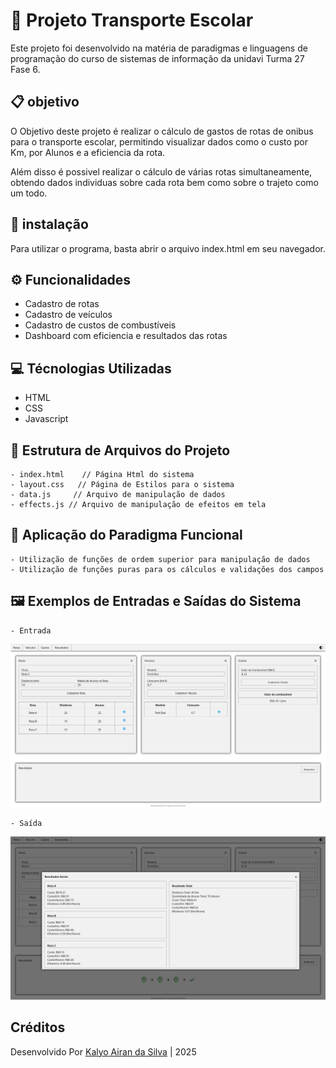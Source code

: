 
# 🚌 Projeto Transporte Escolar

Este projeto foi desenvolvido na matéria de paradigmas e linguagens de programação do curso de sistemas de informação da unidavi Turma 27 Fase 6.

## 📋 objetivo

O Objetivo deste projeto é realizar o cálculo de gastos de rotas de onibus para o transporte escolar, permitindo visualizar dados como o custo por Km, por Alunos e a eficiencia da rota.

Além disso é possivel realizar o cálculo de várias rotas simultaneamente, obtendo dados individuas sobre cada rota bem como sobre o trajeto como um todo.

## 🔌 instalação

Para utilizar o programa, basta abrir o arquivo index.html em seu navegador.

## ⚙️ Funcionalidades

 - Cadastro de rotas 
 - Cadastro de veículos
 - Cadastro de custos de combustíveis
 - Dashboard com eficiencia e resultados das rotas 

## 💻 Técnologias Utilizadas

 - HTML
 - CSS
 - Javascript

## 📁 Estrutura de Arquivos do Projeto

```
- index.html    // Página Html do sistema
- layout.css   // Página de Estilos para o sistema 
- data.js     // Arquivo de manipulação de dados
- effects.js // Arquivo de manipulação de efeitos em tela
```

## 📱 Aplicação do Paradigma Funcional

    - Utilização de funções de ordem superior para manipulação de dados
    - Utilização de funções puras para os cálculos e validações dos campos

## 🖼️ Exemplos de Entradas e Saídas do Sistema

    - Entrada

![Entrada](images/entrada.png)

    - Saída

![Saida](images/Saida.png)

## Créditos

Desenvolvido Por [Kalyo Airan da Silva](https://github.com/kalyo-silva) | 2025